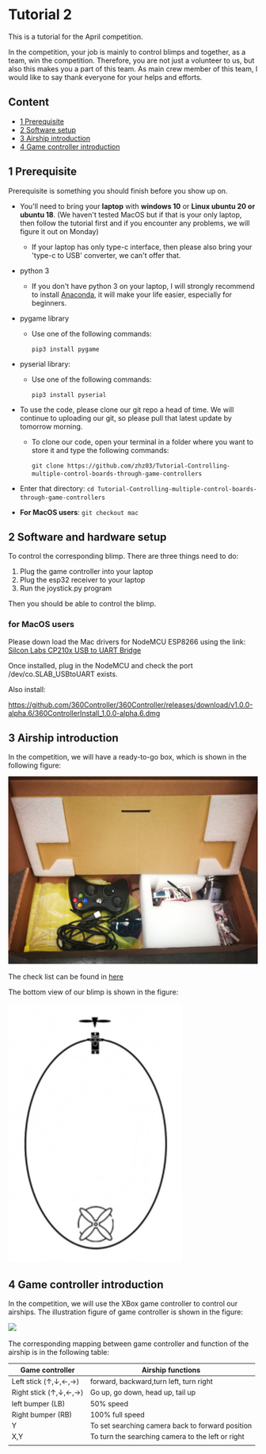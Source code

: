 # Tutorial 2

This is a tutorial for the April competition.

In the competition, your job is mainly to control blimps and together, as a team, win the competition. Therefore, you are not just a volunteer to us, but also this makes you a part of this team. As main crew member of this team, I would like to say thank everyone for your helps and efforts.  

## Content

- [1 Prerequisite](#1-Prerequisite)
- [2 Software setup](#2-Software-setup)
- [3 Airship introduction](#3-Airship-introduction)
- [4 Game controller introduction](#4-Game-controller-introduction)

## 1 Prerequisite

Prerequisite is something you should finish before you show up on. 

- You'll need to bring your **laptop** with **windows 10** or **Linux ubuntu 20 or ubuntu 18**. (We haven't tested MacOS but if that is your only laptop, then follow the tutorial first and if you encounter any problems, we will figure it out on Monday)

  - If your laptop has only type-c interface, then please also bring your 'type-c to USB' converter, we can't offer that.   

- python 3 

  - If you don't have python 3 on your laptop, I will strongly recommend to install [Anaconda](https://docs.anaconda.com/anaconda/install/), it will make your life easier, especially for beginners. 

- pygame library

  - Use one of the following commands:

    ```
    pip3 install pygame
    ```

- pyserial library:

  - Use one of the following commands:

    ```
    pip3 install pyserial
    ```

- To use the code, please clone our git repo a head of time. We will continue to uploading our git, so please pull that latest update by tomorrow morning. 

  - To clone our code, open your terminal in a folder where you want to store it and type the following commands:

    ```
    git clone https://github.com/zhz03/Tutorial-Controlling-multiple-control-boards-through-game-controllers
    ```

- Enter that directory: `cd Tutorial-Controlling-multiple-control-boards-through-game-controllers`

- **For MacOS users**: `git checkout mac`

## 2 Software and hardware setup

To control the corresponding blimp. There are three things need to do: 

1. Plug the game controller into your laptop
2. Plug the esp32 receiver to your laptop
3. Run the joystick.py program

Then you should be able to control the blimp. 

### for MacOS users

Please down load the Mac drivers for NodeMCU ESP8266 using the link:
[Silcon Labs CP210x USB to UART Bridge](https://www.silabs.com/products/development-tools/software/usb-to-uart-bridge-vcp-drivers)

Once installed, plug in the NodeMCU and check the port /dev/co.SLAB_USBtoUART exists.

Also install:

https://github.com/360Controller/360Controller/releases/download/v1.0.0-alpha.6/360ControllerInstall_1.0.0-alpha.6.dmg

## 3 Airship introduction

In the competition, we will have a ready-to-go box, which is shown in the following figure: 

![](pics/box.jpg)

The check list can be found in [here]()

The bottom view of our blimp is shown in the figure:

![](pics/new.jpg)

## 4 Game controller introduction

In the competition, we will use the XBox game controller to control our airships. The illustration figure of game controller is shown in the figure:

![](E:\UCLA\Blimp_project\Public_git_files\Tutorial-Controlling-multiple-control-boards-through-game-controllers\pics\Xbox-360_controller.svg.png) 

The corresponding mapping between game controller and function of the airship is in the following table:

| Game controller                                            | Airship functions                                 |
| ---------------------------------------------------------- | ------------------------------------------------- |
| Left stick ($\uparrow,\downarrow,\leftarrow,\rightarrow$)  | forward, backward,turn left, turn right           |
| Right stick ($\uparrow,\downarrow,\leftarrow,\rightarrow$) | Go up, go down, head up, tail up                  |
| left bumper (LB)                                           | 50% speed                                         |
| Right bumper (RB)                                          | 100% full speed                                   |
| Y                                                          | To set searching camera back to forward position  |
| X,Y                                                        | To turn the searching camera to the left or right |
|                                                            |                                                   |



